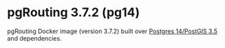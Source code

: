 # pgRouting 3.7.2 (pg14)

pgRouting Docker image (version 3.7.2) built over [Postgres 14/PostGIS 3.5](https://hub.docker.com/r/postgis/postgis) and dependencies.

